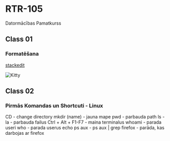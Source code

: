 # RTR-105
Datormācības Pamatkurss
## Class 01
### Formatēšana

[stackedit](https://stackedit.io/)

![Kitty](https://encrypted-tbn0.gstatic.com/images?q=tbn:ANd9GcRvcOLJDnoOoqr5euyFpwedM46P4iy4iQOeKg&usqp=CAU)

## Class 02
### Pirmās Komandas un Shortcuti - Linux

CD - change directory
mkdir (name) - jauna mape
pwd - parbauda path
ls -la - parbauda failus
Ctrl + Alt + F1-F7 - maina terminalus
whoami - parada useri
who - parada userus
echo
ps aux - 
ps aux | grep firefox - parāda, kas darbojas ar firefox

